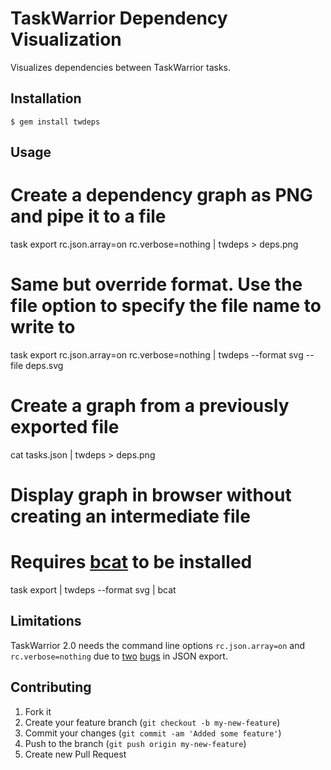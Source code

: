 # TaskWarrior Dependency Visualization

Visualizes dependencies between TaskWarrior tasks.

## Installation

    $ gem install twdeps

## Usage

  # Create a dependency graph as PNG and pipe it to a file
  task export rc.json.array=on rc.verbose=nothing | twdeps > deps.png
  
  # Same but override format. Use the file option to specify the file name to write to
  task export rc.json.array=on rc.verbose=nothing | twdeps --format svg --file deps.svg
  
  # Create a graph from a previously exported file
  cat tasks.json | twdeps > deps.png
  
  # Display graph in browser without creating an intermediate file
  # Requires [bcat](http://rtomayko.github.com/bcat/) to be installed
  task export | twdeps --format svg | bcat

## Limitations

TaskWarrior 2.0 needs the command line options `rc.json.array=on` and `rc.verbose=nothing` due to [two](http://taskwarrior.org/issues/1017) [bugs](http://taskwarrior.org/issues/1013) in JSON export.

## Contributing

1. Fork it
2. Create your feature branch (`git checkout -b my-new-feature`)
3. Commit your changes (`git commit -am 'Added some feature'`)
4. Push to the branch (`git push origin my-new-feature`)
5. Create new Pull Request

